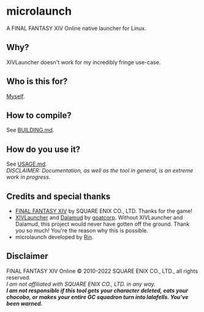 # microlaunch
A FINAL FANTASY XIV Online native launcher for Linux.

## Why?
XIVLauncher doesn't work for my incredibly fringe use-case.

## Who is this for?
[Myself](https://kagamine-r.in).

## How to compile?
See [BUILDING.md](/BUILDING.md).

## How do you use it?
See [USAGE.md](/USAGE.md).  
*DISCLAIMER: Documentation, as well as the tool in general, is an extreme work in progress.*

## Credits and special thanks
- [FINAL FANTASY XIV](https://finalfantasyxiv.com) by SQUARE ENIX CO., LTD. Thanks for the game!
- [XIVLauncher](https://github.com/goatcorp/FFXIVQuickLauncher) and [Dalamud](https://github.com/goatcorp/Dalamud) by [goatcorp](https://github.com/goatcorp). Without XIVLauncher and Dalamud, this project would never have gotten off the ground. Thank you so much! You're the reason why this is possible.
- microlaunch developed by [Rin](https://twitter.com/lostkagamine).

## Disclaimer
FINAL FANTASY XIV Online © 2010-2022 SQUARE ENIX CO., LTD., all rights reserved.  
*I am not affiliated with SQUARE ENIX CO., LTD. in any way.*  
***I am not responsible if this tool gets your character deleted, eats your chocobo, or makes***
***your entire GC squadron turn into lalafells. You've been warned.***
